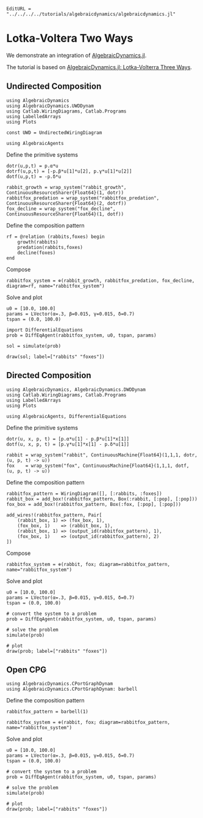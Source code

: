 ```@meta
EditURL = "../../../../tutorials/algebraicdynamics/algebraicdynamics.jl"
```

# Lotka-Voltera Two Ways

We demonstrate an integration of [AlgebraicDynamics.jl](https://github.com/AlgebraicJulia/AlgebraicDynamics.jl).

The tutorial is based on [AlgebraicDynamics.jl: Lotka-Volterra Three Ways](https://algebraicjulia.github.io/AlgebraicDynamics.jl/dev/examples/Lotka-Volterra/).

## Undirected Composition

````@example algebraicdynamics
using AlgebraicDynamics
using AlgebraicDynamics.UWDDynam
using Catlab.WiringDiagrams, Catlab.Programs
using LabelledArrays
using Plots

const UWD = UndirectedWiringDiagram
````

````@example algebraicdynamics
using AlgebraicAgents
````

Define the primitive systems

````@example algebraicdynamics
dotr(u,p,t) = p.α*u
dotrf(u,p,t) = [-p.β*u[1]*u[2], p.γ*u[1]*u[2]]
dotf(u,p,t) = -p.δ*u

rabbit_growth = wrap_system("rabbit_growth", ContinuousResourceSharer{Float64}(1, dotr))
rabbitfox_predation = wrap_system("rabbitfox_predation", ContinuousResourceSharer{Float64}(2, dotrf))
fox_decline = wrap_system("fox_decline", ContinuousResourceSharer{Float64}(1, dotf))
````

Define the composition pattern

````@example algebraicdynamics
rf = @relation (rabbits,foxes) begin
    growth(rabbits)
    predation(rabbits,foxes)
    decline(foxes)
end
````

Compose

````@example algebraicdynamics
rabbitfox_system = ⊕(rabbit_growth, rabbitfox_predation, fox_decline, diagram=rf, name="rabbitfox_system")
````

Solve and plot

````@example algebraicdynamics
u0 = [10.0, 100.0]
params = LVector(α=.3, β=0.015, γ=0.015, δ=0.7)
tspan = (0.0, 100.0)
````

````@example algebraicdynamics
import DifferentialEquations
prob = DiffEqAgent(rabbitfox_system, u0, tspan, params)
````

````@example algebraicdynamics
sol = simulate(prob)
````

````@example algebraicdynamics
draw(sol; label=["rabbits" "foxes"])
````

## Directed Composition

````@example algebraicdynamics
using AlgebraicDynamics, AlgebraicDynamics.DWDDynam
using Catlab.WiringDiagrams, Catlab.Programs
using LabelledArrays
using Plots
````

````@example algebraicdynamics
using AlgebraicAgents, DifferentialEquations
````

Define the primitive systems

````@example algebraicdynamics
dotr(u, x, p, t) = [p.α*u[1] - p.β*u[1]*x[1]]
dotf(u, x, p, t) = [p.γ*u[1]*x[1] - p.δ*u[1]]

rabbit = wrap_system("rabbit", ContinuousMachine{Float64}(1,1,1, dotr, (u, p, t) -> u))
fox    = wrap_system("fox", ContinuousMachine{Float64}(1,1,1, dotf, (u, p, t) -> u))
````

Define the composition pattern

````@example algebraicdynamics
rabbitfox_pattern = WiringDiagram([], [:rabbits, :foxes])
rabbit_box = add_box!(rabbitfox_pattern, Box(:rabbit, [:pop], [:pop]))
fox_box = add_box!(rabbitfox_pattern, Box(:fox, [:pop], [:pop]))

add_wires!(rabbitfox_pattern, Pair[
    (rabbit_box, 1) => (fox_box, 1),
    (fox_box, 1)    => (rabbit_box, 1),
    (rabbit_box, 1) => (output_id(rabbitfox_pattern), 1),
    (fox_box, 1)    => (output_id(rabbitfox_pattern), 2)
])
````

Compose

````@example algebraicdynamics
rabbitfox_system = ⊕(rabbit, fox; diagram=rabbitfox_pattern, name="rabbitfox_system")
````

Solve and plot

````@example algebraicdynamics
u0 = [10.0, 100.0]
params = LVector(α=.3, β=0.015, γ=0.015, δ=0.7)
tspan = (0.0, 100.0)
````

````@example algebraicdynamics
# convert the system to a problem
prob = DiffEqAgent(rabbitfox_system, u0, tspan, params)
````

````@example algebraicdynamics
# solve the problem
simulate(prob)
````

````@example algebraicdynamics
# plot
draw(prob; label=["rabbits" "foxes"])
````

## Open CPG

````@example algebraicdynamics
using AlgebraicDynamics.CPortGraphDynam
using AlgebraicDynamics.CPortGraphDynam: barbell
````

Define the composition pattern

````@example algebraicdynamics
rabbitfox_pattern = barbell(1)

rabbitfox_system = ⊕(rabbit, fox; diagram=rabbitfox_pattern, name="rabbitfox_system")
````

Solve and plot

````@example algebraicdynamics
u0 = [10.0, 100.0]
params = LVector(α=.3, β=0.015, γ=0.015, δ=0.7)
tspan = (0.0, 100.0)
````

````@example algebraicdynamics
# convert the system to a problem
prob = DiffEqAgent(rabbitfox_system, u0, tspan, params)
````

````@example algebraicdynamics
# solve the problem
simulate(prob)
````

````@example algebraicdynamics
# plot
draw(prob; label=["rabbits" "foxes"])
````

